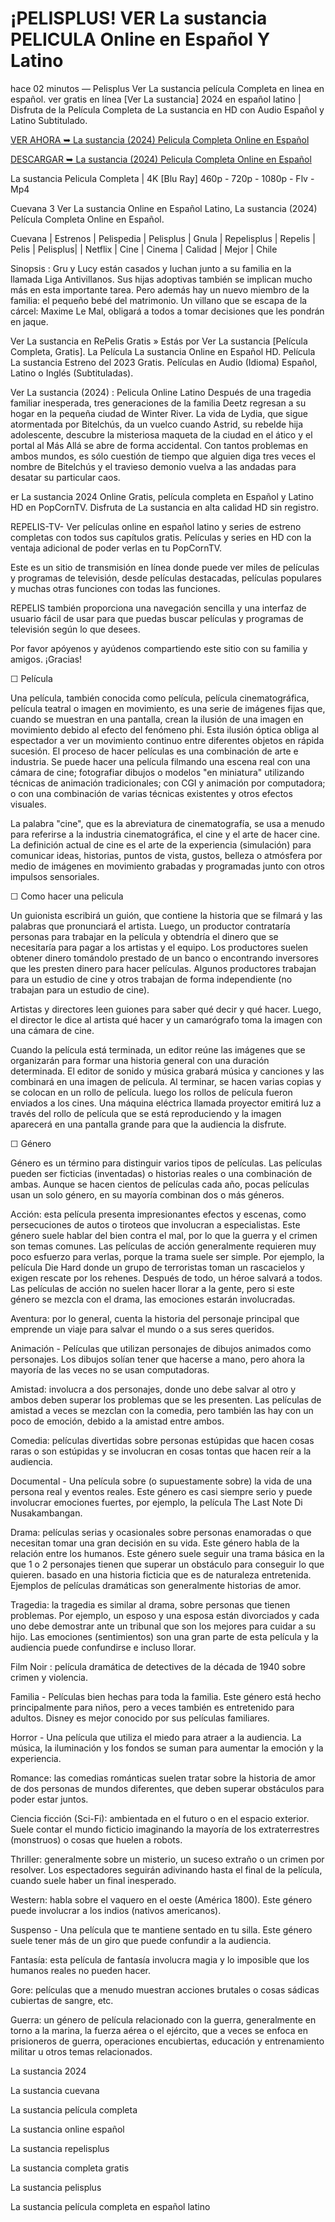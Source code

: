 # ¡PELISPLUS! VER La sustancia PELICULA Online en Español Y Latino


hace 02 minutos — Pelisplus Ver La sustancia película Completa en linea en español. ver gratis en línea [Ver La sustancia] 2024 en español latino | Disfruta de la Película Completa de La sustancia en HD con Audio Español y Latino Subtitulado.

[VER AHORA ➥ La sustancia (2024) Pelicula Completa Online en Español](https://bit.ly/47WXQsA)

[DESCARGAR ➥ La sustancia (2024) Pelicula Completa Online en Español](https://bit.ly/47WXQsA)

La sustancia Pelicula Completa | 4K [Blu Ray] 460p - 720p - 1080p - Flv - Mp4

Cuevana 3 Ver La sustancia Online en Español Latino, La sustancia (2024) Película Completa Online en Español.

Cuevana | Estrenos | Pelispedia | Pelisplus | Gnula | Repelisplus | Repelis | Pelis | Pelisplus| | Netflix | Cine | Cinema | Calidad | Mejor | Chile

Sinopsis : Gru y Lucy están casados y luchan junto a su familia en la llamada Liga Antivillanos. Sus hijas adoptivas también se implican mucho más en esta importante tarea. Pero además hay un nuevo miembro de la familia: el pequeño bebé del matrimonio. Un villano que se escapa de la cárcel: Maxime Le Mal, obligará a todos a tomar decisiones que les pondrán en jaque.

Ver La sustancia en RePelis Gratis » Estás por Ver La sustancia [Película Completa, Gratis]. La Película La sustancia Online en Español HD. Película La sustancia Estreno del 2023 Gratis. Películas en Audio (Idioma) Español, Latino o Inglés (Subtituladas).

Ver La sustancia (2024) : Pelicula Online Latino Después de una tragedia familiar inesperada, tres generaciones de la familia Deetz regresan a su hogar en la pequeña ciudad de Winter River. La vida de Lydia, que sigue atormentada por Bitelchús, da un vuelco cuando Astrid, su rebelde hija adolescente, descubre la misteriosa maqueta de la ciudad en el ático y el portal al Más Allá se abre de forma accidental. Con tantos problemas en ambos mundos, es sólo cuestión de tiempo que alguien diga tres veces el nombre de Bitelchús y el travieso demonio vuelva a las andadas para desatar su particular caos.

er La sustancia 2024 Online Gratis, película completa en Español y Latino HD en PopCornTV. Disfruta de La sustancia en alta calidad HD sin registro.

REPELIS-TV- Ver películas online en español latino y series de estreno completas con todos sus capítulos gratis. Películas y series en HD con la ventaja adicional de poder verlas en tu PopCornTV.

Este es un sitio de transmisión en línea donde puede ver miles de películas y programas de televisión, desde películas destacadas, películas populares y muchas otras funciones con todas las funciones.

REPELIS también proporciona una navegación sencilla y una interfaz de usuario fácil de usar para que puedas buscar películas y programas de televisión según lo que desees.

Por favor apóyenos y ayúdenos compartiendo este sitio con su familia y amigos. ¡Gracias!

☐ Película

Una película, también conocida como película, película cinematográfica, película teatral o imagen en movimiento, es una serie de imágenes fijas que, cuando se muestran en una pantalla, crean la ilusión de una imagen en movimiento debido al efecto del fenómeno phi. Esta ilusión óptica obliga al espectador a ver un movimiento continuo entre diferentes objetos en rápida sucesión. El proceso de hacer películas es una combinación de arte e industria. Se puede hacer una película filmando una escena real con una cámara de cine; fotografiar dibujos o modelos "en miniatura" utilizando técnicas de animación tradicionales; con CGI y animación por computadora; o con una combinación de varias técnicas existentes y otros efectos visuales.

La palabra "cine", que es la abreviatura de cinematografía, se usa a menudo para referirse a la industria cinematográfica, el cine y el arte de hacer cine. La definición actual de cine es el arte de la experiencia (simulación) para comunicar ideas, historias, puntos de vista, gustos, belleza o atmósfera por medio de imágenes en movimiento grabadas y programadas junto con otros impulsos sensoriales.

☐ Como hacer una pelicula

Un guionista escribirá un guión, que contiene la historia que se filmará y las palabras que pronunciará el artista. Luego, un productor contrataría personas para trabajar en la película y obtendría el dinero que se necesitaría para pagar a los artistas y el equipo. Los productores suelen obtener dinero tomándolo prestado de un banco o encontrando inversores que les presten dinero para hacer películas. Algunos productores trabajan para un estudio de cine y otros trabajan de forma independiente (no trabajan para un estudio de cine).

Artistas y directores leen guiones para saber qué decir y qué hacer. Luego, el director le dice al artista qué hacer y un camarógrafo toma la imagen con una cámara de cine.

Cuando la película está terminada, un editor reúne las imágenes que se organizarán para formar una historia general con una duración determinada. El editor de sonido y música grabará música y canciones y las combinará en una imagen de película. Al terminar, se hacen varias copias y se colocan en un rollo de película. luego los rollos de película fueron enviados a los cines. Una máquina eléctrica llamada proyector emitirá luz a través del rollo de película que se está reproduciendo y la imagen aparecerá en una pantalla grande para que la audiencia la disfrute.

☐ Género

Género es un término para distinguir varios tipos de películas. Las películas pueden ser ficticias (inventadas) o historias reales o una combinación de ambas. Aunque se hacen cientos de películas cada año, pocas películas usan un solo género, en su mayoría combinan dos o más géneros.

Acción: esta película presenta impresionantes efectos y escenas, como persecuciones de autos o tiroteos que involucran a especialistas. Este género suele hablar del bien contra el mal, por lo que la guerra y el crimen son temas comunes. Las películas de acción generalmente requieren muy poco esfuerzo para verlas, porque la trama suele ser simple. Por ejemplo, la película Die Hard donde un grupo de terroristas toman un rascacielos y exigen rescate por los rehenes. Después de todo, un héroe salvará a todos. Las películas de acción no suelen hacer llorar a la gente, pero si este género se mezcla con el drama, las emociones estarán involucradas.

Aventura: por lo general, cuenta la historia del personaje principal que emprende un viaje para salvar el mundo o a sus seres queridos.

Animación - Películas que utilizan personajes de dibujos animados como personajes. Los dibujos solían tener que hacerse a mano, pero ahora la mayoría de las veces no se usan computadoras.

Amistad: involucra a dos personajes, donde uno debe salvar al otro y ambos deben superar los problemas que se les presenten. Las películas de amistad a veces se mezclan con la comedia, pero también las hay con un poco de emoción, debido a la amistad entre ambos.

Comedia: películas divertidas sobre personas estúpidas que hacen cosas raras o son estúpidas y se involucran en cosas tontas que hacen reír a la audiencia.

Documental - Una película sobre (o supuestamente sobre) la vida de una persona real y eventos reales. Este género es casi siempre serio y puede involucrar emociones fuertes, por ejemplo, la película The Last Note Di Nusakambangan.

Drama: películas serias y ocasionales sobre personas enamoradas o que necesitan tomar una gran decisión en su vida. Este género habla de la relación entre los humanos. Este género suele seguir una trama básica en la que 1 o 2 personajes tienen que superar un obstáculo para conseguir lo que quieren. basado en una historia ficticia que es de naturaleza entretenida. Ejemplos de películas dramáticas son generalmente historias de amor.

Tragedia: la tragedia es similar al drama, sobre personas que tienen problemas. Por ejemplo, un esposo y una esposa están divorciados y cada uno debe demostrar ante un tribunal que son los mejores para cuidar a su hijo. Las emociones (sentimientos) son una gran parte de esta película y la audiencia puede confundirse e incluso llorar.

Film Noir : película dramática de detectives de la década de 1940 sobre crimen y violencia.

Familia - Películas bien hechas para toda la familia. Este género está hecho principalmente para niños, pero a veces también es entretenido para adultos. Disney es mejor conocido por sus películas familiares.

Horror - Una película que utiliza el miedo para atraer a la audiencia. La música, la iluminación y los fondos se suman para aumentar la emoción y la experiencia.

Romance: las comedias románticas suelen tratar sobre la historia de amor de dos personas de mundos diferentes, que deben superar obstáculos para poder estar juntos.

Ciencia ficción (Sci-Fi): ambientada en el futuro o en el espacio exterior. Suele contar el mundo ficticio imaginando la mayoría de los extraterrestres (monstruos) o cosas que huelen a robots.

Thriller: generalmente sobre un misterio, un suceso extraño o un crimen por resolver. Los espectadores seguirán adivinando hasta el final de la película, cuando suele haber un final inesperado.

Western: habla sobre el vaquero en el oeste (América 1800). Este género puede involucrar a los indios (nativos americanos).

Suspenso - Una película que te mantiene sentado en tu silla. Este género suele tener más de un giro que puede confundir a la audiencia.

Fantasía: esta película de fantasía involucra magia y lo imposible que los humanos reales no pueden hacer.

Gore: películas que a menudo muestran acciones brutales o cosas sádicas cubiertas de sangre, etc.

Guerra: un género de película relacionado con la guerra, generalmente en torno a la marina, la fuerza aérea o el ejército, que a veces se enfoca en prisioneros de guerra, operaciones encubiertas, educación y entrenamiento militar u otros temas relacionados.

La sustancia 2024

La sustancia cuevana

La sustancia película completa

La sustancia online español

La sustancia repelisplus

La sustancia completa gratis

La sustancia pelisplus

La sustancia película completa en español latino
